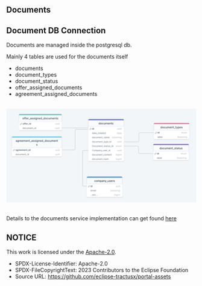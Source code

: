 ## Documents

## Document DB Connection

Documents are managed inside the postgresql db.

Mainly 4 tables are used for the documents itself

- documents
- document_types
- document_status
- offer_assigned_documents
- agreement_assigned_documents

<br>

<img width="1367" alt="image" src="https://raw.githubusercontent.com/eclipse-tractusx/portal-assets/main/docs/static/db-schema-documents.png">

<br>
<br>

Details to the documents service implementation can get found [here](/docs/developer/Technical%20Documentation/Services/Document_Management.md#summary)

## NOTICE

This work is licensed under the [Apache-2.0](https://www.apache.org/licenses/LICENSE-2.0).

- SPDX-License-Identifier: Apache-2.0
- SPDX-FileCopyrightText: 2023 Contributors to the Eclipse Foundation
- Source URL: https://github.com/eclipse-tractusx/portal-assets
